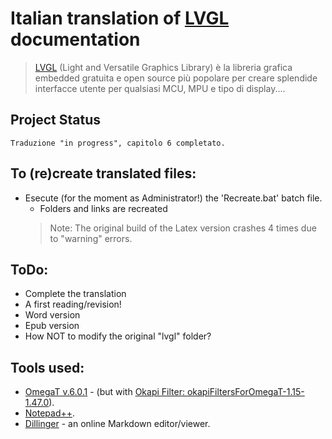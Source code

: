 # Italian translation of [LVGL](https://lvgl.io/) documentation
> [LVGL](https://lvgl.io/) (Light and Versatile Graphics Library) è la libreria grafica embedded gratuita e open source più popolare per creare splendide interfacce utente per qualsiasi MCU, MPU e tipo di display....

## Project Status
	Traduzione "in progress", capitolo 6 completato.

## To (re)create translated files:
* Esecute (for the moment as Administrator!) the 'Recreate.bat' batch file.
    * Folders and links are recreated
	> Note: The original build of the Latex version crashes 4 times due to "warning" errors.

## ToDo:
* Complete the translation
* A first reading/revision!
* Word version
* Epub version
* How NOT to modify the original "lvgl" folder?

## Tools used:
* [OmegaT  v.6.0.1](https://omegat.org) - (but with [Okapi Filter: okapiFiltersForOmegaT-1.15-1.47.0](https://okapiframework.org/wiki/index.php/Okapi_Filters_Plugin_for_OmegaT)).
* [Notepad++](https://notepad-plus-plus.org).
* [Dillinger](https://dillinger.io) - an online Markdown editor/viewer.

